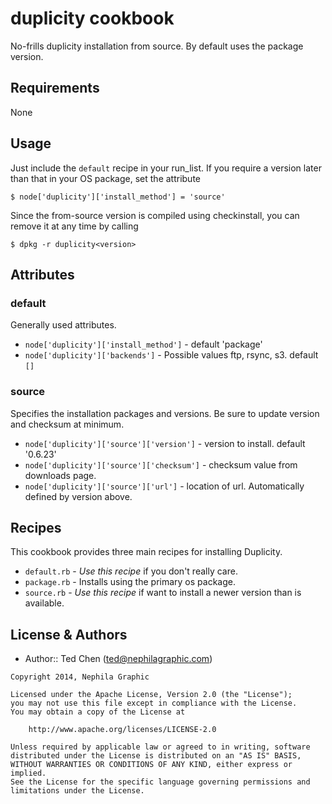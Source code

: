 duplicity cookbook
==================

No-frills duplicity installation from source.  By default uses the package version.


Requirements
------------

None


Usage
-----

Just include the `default` recipe in your run_list.  If you require a version later than that in your
OS package, set the attribute

    $ node['duplicity']['install_method'] = 'source'

Since the from-source version is compiled using checkinstall, you can remove it at any time by calling

    $ dpkg -r duplicity<version>


Attributes
----------

### default
Generally used attributes.

- `node['duplicity']['install_method']` - default 'package'
- `node['duplicity']['backends']` - Possible values ftp, rsync, s3. default `[]`

### source
Specifies the installation packages and versions.  Be sure to update version and checksum at minimum.

- `node['duplicity']['source']['version']` - version to install. default '0.6.23'
- `node['duplicity']['source']['checksum']` - checksum value from downloads page.
- `node['duplicity']['source']['url']` - location of url.  Automatically defined by version above.

Recipes
-------
This cookbook provides three main recipes for installing Duplicity.

- `default.rb` - *Use this recipe* if you don't really care.
- `package.rb` - Installs using the primary os package.
- `source.rb` - *Use this recipe* if want to install a newer version than is available.



License & Authors
-----------------
- Author:: Ted Chen (<ted@nephilagraphic.com>)

```text
Copyright 2014, Nephila Graphic

Licensed under the Apache License, Version 2.0 (the "License");
you may not use this file except in compliance with the License.
You may obtain a copy of the License at

    http://www.apache.org/licenses/LICENSE-2.0

Unless required by applicable law or agreed to in writing, software
distributed under the License is distributed on an "AS IS" BASIS,
WITHOUT WARRANTIES OR CONDITIONS OF ANY KIND, either express or implied.
See the License for the specific language governing permissions and
limitations under the License.
```